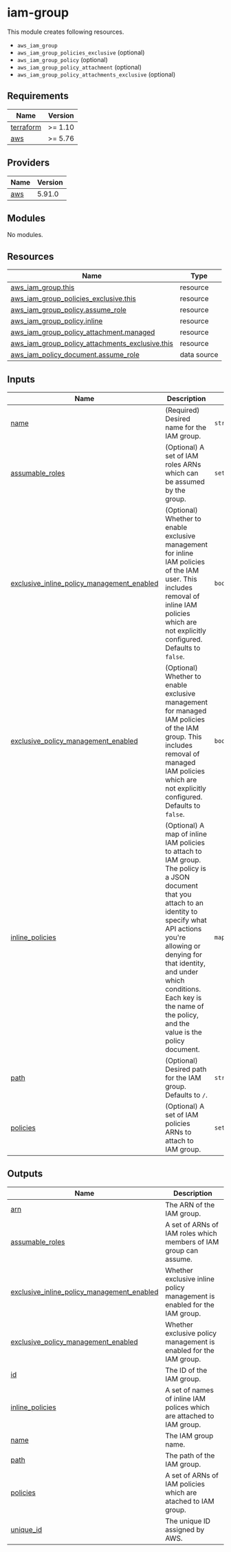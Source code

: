 # iam-group

This module creates following resources.

- `aws_iam_group`
- `aws_iam_group_policies_exclusive` (optional)
- `aws_iam_group_policy` (optional)
- `aws_iam_group_policy_attachment` (optional)
- `aws_iam_group_policy_attachments_exclusive` (optional)

<!-- BEGIN_TF_DOCS -->
## Requirements

| Name | Version |
|------|---------|
| <a name="requirement_terraform"></a> [terraform](#requirement\_terraform) | >= 1.10 |
| <a name="requirement_aws"></a> [aws](#requirement\_aws) | >= 5.76 |

## Providers

| Name | Version |
|------|---------|
| <a name="provider_aws"></a> [aws](#provider\_aws) | 5.91.0 |

## Modules

No modules.

## Resources

| Name | Type |
|------|------|
| [aws_iam_group.this](https://registry.terraform.io/providers/hashicorp/aws/latest/docs/resources/iam_group) | resource |
| [aws_iam_group_policies_exclusive.this](https://registry.terraform.io/providers/hashicorp/aws/latest/docs/resources/iam_group_policies_exclusive) | resource |
| [aws_iam_group_policy.assume_role](https://registry.terraform.io/providers/hashicorp/aws/latest/docs/resources/iam_group_policy) | resource |
| [aws_iam_group_policy.inline](https://registry.terraform.io/providers/hashicorp/aws/latest/docs/resources/iam_group_policy) | resource |
| [aws_iam_group_policy_attachment.managed](https://registry.terraform.io/providers/hashicorp/aws/latest/docs/resources/iam_group_policy_attachment) | resource |
| [aws_iam_group_policy_attachments_exclusive.this](https://registry.terraform.io/providers/hashicorp/aws/latest/docs/resources/iam_group_policy_attachments_exclusive) | resource |
| [aws_iam_policy_document.assume_role](https://registry.terraform.io/providers/hashicorp/aws/latest/docs/data-sources/iam_policy_document) | data source |

## Inputs

| Name | Description | Type | Default | Required |
|------|-------------|------|---------|:--------:|
| <a name="input_name"></a> [name](#input\_name) | (Required) Desired name for the IAM group. | `string` | n/a | yes |
| <a name="input_assumable_roles"></a> [assumable\_roles](#input\_assumable\_roles) | (Optional) A set of IAM roles ARNs which can be assumed by the group. | `set(string)` | `[]` | no |
| <a name="input_exclusive_inline_policy_management_enabled"></a> [exclusive\_inline\_policy\_management\_enabled](#input\_exclusive\_inline\_policy\_management\_enabled) | (Optional) Whether to enable exclusive management for inline IAM policies of the IAM user. This includes removal of inline IAM policies which are not explicitly configured. Defaults to `false`. | `bool` | `false` | no |
| <a name="input_exclusive_policy_management_enabled"></a> [exclusive\_policy\_management\_enabled](#input\_exclusive\_policy\_management\_enabled) | (Optional) Whether to enable exclusive management for managed IAM policies of the IAM group. This includes removal of managed IAM policies which are not explicitly configured. Defaults to `false`. | `bool` | `false` | no |
| <a name="input_inline_policies"></a> [inline\_policies](#input\_inline\_policies) | (Optional) A map of inline IAM policies to attach to IAM group. The policy is a JSON document that you attach to an identity to specify what API actions you're allowing or denying for that identity, and under which conditions. Each key is the name of the policy, and the value is the policy document. | `map(string)` | `{}` | no |
| <a name="input_path"></a> [path](#input\_path) | (Optional) Desired path for the IAM group. Defaults to `/`. | `string` | `"/"` | no |
| <a name="input_policies"></a> [policies](#input\_policies) | (Optional) A set of IAM policies ARNs to attach to IAM group. | `set(string)` | `[]` | no |

## Outputs

| Name | Description |
|------|-------------|
| <a name="output_arn"></a> [arn](#output\_arn) | The ARN of the IAM group. |
| <a name="output_assumable_roles"></a> [assumable\_roles](#output\_assumable\_roles) | A set of ARNs of IAM roles which members of IAM group can assume. |
| <a name="output_exclusive_inline_policy_management_enabled"></a> [exclusive\_inline\_policy\_management\_enabled](#output\_exclusive\_inline\_policy\_management\_enabled) | Whether exclusive inline policy management is enabled for the IAM group. |
| <a name="output_exclusive_policy_management_enabled"></a> [exclusive\_policy\_management\_enabled](#output\_exclusive\_policy\_management\_enabled) | Whether exclusive policy management is enabled for the IAM group. |
| <a name="output_id"></a> [id](#output\_id) | The ID of the IAM group. |
| <a name="output_inline_policies"></a> [inline\_policies](#output\_inline\_policies) | A set of names of inline IAM polices which are attached to IAM group. |
| <a name="output_name"></a> [name](#output\_name) | The IAM group name. |
| <a name="output_path"></a> [path](#output\_path) | The path of the IAM group. |
| <a name="output_policies"></a> [policies](#output\_policies) | A set of ARNs of IAM policies which are atached to IAM group. |
| <a name="output_unique_id"></a> [unique\_id](#output\_unique\_id) | The unique ID assigned by AWS. |
<!-- END_TF_DOCS -->
